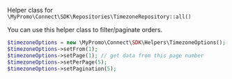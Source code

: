 Helper class for `\MyPromo\Connect\SDK\Repositories\TimezoneRepository::all()`

You can use this helper class to filter/paginate orders.

```php
$timezoneOptions = new \MyPromo\Connect\SDK\Helpers\TimezoneOptions();
$timezoneOptions->setFrom(1);
$timezoneOptions->setPage(1); // get data from this page number
$timezoneOptions->setPerPage(5);
$timezoneOptions->setPagination(5);
```
